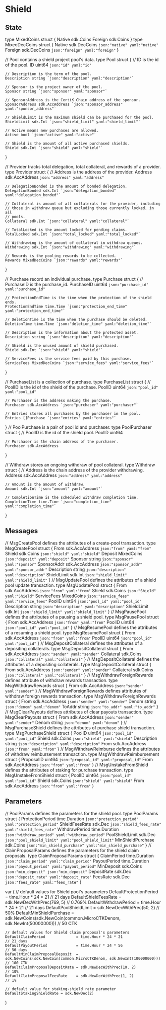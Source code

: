 # Shield

## State
type MixedCoins struct {
	Native  sdk.Coins
	Foreign sdk.Coins
}
type MixedDecCoins struct {
	Native  sdk.DecCoins `json:"native" yaml:"native"`
	Foreign sdk.DecCoins `json:"foreign" yaml:"foreign"`
}

// Pool contains a shield project pool's data.
type Pool struct {
	// ID is the id of the pool.
	ID uint64 `json:"id" yaml:"id"`

	// Description is the term of the pool.
	Description string `json:"description" yaml:"description"`

	// Sponsor is the project owner of the pool.
	Sponsor string `json:"sponsor" yaml:"sponsor"`

	// SponsorAddress is the CertiK Chain address of the sponsor.
	SponsorAddress sdk.AccAddress `json:"sponsor_address" yaml:"sponsor_address"`

	// ShieldLimit is the maximum shield can be purchased for the pool.
	ShieldLimit sdk.Int `json:"shield_limit" yaml:"shield_limit"`

	// Active means new purchases are allowed.
	Active bool `json:"active" yaml:"active"`

	// Shield is the amount of all active purchased shields.
	Shield sdk.Int `json:"shield" yaml:"shield"`
}

// Provider tracks total delegation, total collateral, and rewards of a provider.
type Provider struct {
	// Address is the address of the provider.
	Address sdk.AccAddress `json:"address" yaml:"address"`

	// DelegationBonded is the amount of bonded delegation.
	DelegationBonded sdk.Int `json:"delegation_bonded" yaml:"delegation_bonded"`

	// Collateral is amount of all collaterals for the provider, including
	// those in withdraw queue but excluding those currently locked, in all
	// pools.
	Collateral sdk.Int `json:"collateral" yaml:"collateral"`

	// TotalLocked is the amount locked for pending claims.
	TotalLocked sdk.Int `json:"total_locked" yaml:"total_locked"`

	// Withdrawing is the amount of collateral in withdraw queues.
	Withdrawing sdk.Int `json:"withdrawing" yaml:"withdrawing"`

	// Rewards is the pooling rewards to be collected.
	Rewards MixedDecCoins `json:"rewards" yaml:"rewards"`
}

// Purchase record an individual purchase.
type Purchase struct {
	// PurchaseID is the purchase_id.
	PurchaseID uint64 `json:"purchase_id" yaml:"purchase_id"`

	// ProtectionEndTime is the time when the protection of the shield ends.
	ProtectionEndTime time.Time `json:"protection_end_time" yaml:"protection_end_time"`

	// DeletionTime is the time when the purchase should be deleted.
	DeletionTime time.Time `json:"deletion_time" yaml:"deletion_time"`

	// Description is the information about the protected asset.
	Description string `json:"description" yaml:"description"`

	// Shield is the unused amount of shield purchased.
	Shield sdk.Int `json:"shield" yaml:"shield"`

	// ServiceFees is the service fees paid by this purchase.
	ServiceFees MixedDecCoins `json:"service_fees" yaml:"service_fees"`
}

// PurchaseList is a collection of purchase.
type PurchaseList struct {
	// PoolID is the id of the shield of the purchase.
	PoolID uint64 `json:"pool_id" yaml:"pool_id"`

	// Purchaser is the address making the purchase.
	Purchaser sdk.AccAddress `json:"purchaser" yaml:"purchaser"`

	// Entries stores all purchases by the purchaser in the pool.
	Entries []Purchase `json:"entries" yaml:"entries"`
}
// PoolPurchase is a pair of pool id and purchaser.
type PoolPurchaser struct {
	// PoolID is the id of the shield pool.
	PoolID uint64

	// Purchaser is the chain address of the purchaser.
	Purchaser sdk.AccAddress
}

// Withdraw stores an ongoing withdraw of pool collateral.
type Withdraw struct {
	// Address is the chain address of the provider withdrawing.
	Address sdk.AccAddress `json:"address" yaml:"address"`

	// Amount is the amount of withdraw.
	Amount sdk.Int `json:"amount" yaml:"amount"`

	// CompletionTime is the scheduled withdraw completion time.
	CompletionTime time.Time `json:"completion_time" yaml:"completion_time"`
}

## Messages
// MsgCreatePool defines the attributes of a create-pool transaction.
type MsgCreatePool struct {
	From        sdk.AccAddress `json:"from" yaml:"from"`
	Shield      sdk.Coins      `json:"shield" yaml:"shield"`
	Deposit     MixedCoins     `json:"deposit" yaml:"deposit"`
	Sponsor     string         `json:"sponsor" yaml:"sponsor"`
	SponsorAddr sdk.AccAddress `json:"sponsor_addr" yaml:"sponsor_addr"`
	Description string         `json:"description" yaml:"description"`
	ShieldLimit sdk.Int        `json:"shield_limit" yaml:"shield_limit"`
}
// MsgUpdatePool defines the attributes of a shield pool update transaction.
type MsgUpdatePool struct {
	From        sdk.AccAddress `json:"from" yaml:"from"`
	Shield      sdk.Coins      `json:"Shield" yaml:"Shield"`
	ServiceFees MixedCoins     `json:"service_fees" yaml:"service_fees"`
	PoolID      uint64         `json:"pool_id" yaml:"pool_id"`
	Description string         `json:"description" yaml:"description"`
	ShieldLimit sdk.Int        `json:"shield_limit" yaml:"shield_limit"`
}
// MsgPausePool defines the attributes of a pausing a shield pool.
type MsgPausePool struct {
	From   sdk.AccAddress `json:"from" yaml:"from"`
	PoolID uint64         `json:"pool_id" yaml:"pool_id"`
}
// MsgResumePool defines the attributes of a resuming a shield pool.
type MsgResumePool struct {
	From   sdk.AccAddress `json:"from" yaml:"from"`
	PoolID uint64         `json:"pool_id" yaml:"pool_id"`
}
// MsgDepositCollateral defines the attributes of a depositing collaterals.
type MsgDepositCollateral struct {
	From       sdk.AccAddress `json:"sender" yaml:"sender"`
	Collateral sdk.Coins      `json:"collateral" yaml:"collateral"`
}
// MsgDepositCollateral defines the attributes of a depositing collaterals.
type MsgDepositCollateral struct {
	From       sdk.AccAddress `json:"sender" yaml:"sender"`
	Collateral sdk.Coins      `json:"collateral" yaml:"collateral"`
}
// MsgWithdrawForeignRewards defines attribute of withdraw rewards transaction.
type MsgWithdrawRewards struct {
	From sdk.AccAddress `json:"sender" yaml:"sender"`
}
// MsgWithdrawForeignRewards defines attributes of withdraw foreign rewards transaction.
type MsgWithdrawForeignRewards struct {
	From   sdk.AccAddress `json:"sender" yaml:"sender"`
	Denom  string         `json:"denom" yaml:"denom"`
	ToAddr string         `json:"to_addr" yaml:"to_addr"`
}
// MsgClearPayouts defines attributes of clear payouts transaction.
type MsgClearPayouts struct {
	From  sdk.AccAddress `json:"sender" yaml:"sender"`
	Denom string         `json:"denom" yaml:"denom"`
}
// MsgPurchaseShield defines the attributes of purchase shield transaction.
type MsgPurchaseShield struct {
	PoolID      uint64         `json:"pool_id" yaml:"pool_id"`
	Shield      sdk.Coins      `json:"shield" yaml:"shield"`
	Description string         `json:"description" yaml:"description"`
	From        sdk.AccAddress `json:"from" yaml:"from"`
}
// MsgWithdrawReimburse defines the attributes of withdraw reimbursement transaction.
type MsgWithdrawReimbursement struct {
	ProposalID uint64         `json:"proposal_id" yaml:"proposal_id"`
	From       sdk.AccAddress `json:"from" yaml:"from"`
}
// MsgUnstakeFromShield defines the attributes of staking for purchase transaction.
type MsgUnstakeFromShield struct {
	PoolID uint64         `json:"pool_id" yaml:"pool_id"`
	Shield sdk.Coins      `json:"shield" yaml:"shield"`
	From   sdk.AccAddress `json:"from" yaml:"from"`
}

## Parameters
// PoolParams defines the parameters for the shield pool.
type PoolParams struct {
	ProtectionPeriod  time.Duration `json:"protection_period" yaml:"protection_period"`
	ShieldFeesRate    sdk.Dec       `json:"shield_fees_rate" yaml:"shield_fees_rate"`
	WithdrawPeriod    time.Duration `json:"withdraw_period" yaml:"withdraw_period"`
	PoolShieldLimit   sdk.Dec       `json:"pool_shield_limit" yaml:"pool_shield_limit"`
	MinShieldPurchase sdk.Coins     `json:"min_shield_purchase" yaml:"min_shield_purchase"`
}
// ClaimProposalParams defines the parameters for the shield claim proposals.
type ClaimProposalParams struct {
	ClaimPeriod  time.Duration `json:"claim_period" yaml:"claim_period"`
	PayoutPeriod time.Duration `json:"payout_period" yaml:"payout_period"`
	MinDeposit   sdk.Coins     `json:"min_deposit" json:"min_deposit"`
	DepositRate  sdk.Dec       `json:"deposit_rate" yaml:"deposit_rate"`
	FeesRate     sdk.Dec       `json:"fees_rate" yaml:"fees_rate"`
}

var (
	// default values for Shield pool's parameters
	DefaultProtectionPeriod  = time.Hour * 24 * 21                                                   // 21 days
	DefaultShieldFeesRate    = sdk.NewDecWithPrec(769, 5)                                            // 0.769%
	DefaultWithdrawPeriod    = time.Hour * 24 * 21                                                   // 21 days
	DefaultPoolShieldLimit   = sdk.NewDecWithPrec(50, 2)                                             // 50%
	DefaultMinShieldPurchase = sdk.NewCoins(sdk.NewCoin(common.MicroCTKDenom, sdk.NewInt(50000000))) // 50 CTK

	// default values for Shield claim proposal's parameters
	DefaultClaimPeriod              = time.Hour * 24 * 21                                                    // 21 days
	DefaultPayoutPeriod             = time.Hour * 24 * 56                                                    // 56 days
	DefaultMinClaimProposalDeposit  = sdk.NewCoins(sdk.NewCoin(common.MicroCTKDenom, sdk.NewInt(100000000))) // 100 CTK
	DefaultClaimProposalDepositRate = sdk.NewDecWithPrec(10, 2)                                              // 10%
	DefaultClaimProposalFeesRate    = sdk.NewDecWithPrec(1, 2)                                               // 1%

	// default value for staking-shield rate parameter
	DefaultStakingShieldRate = sdk.NewDec(2)
)

